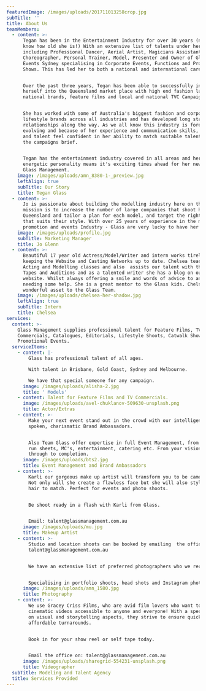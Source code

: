 ```yaml
---
featuredImage: /images/uploads/201711013258crop.jpg
subTitle: ''
title: About Us
teamMembers:
  - content: >-
      Tegan has been in the Entertainment Industry for over 30 years (now you
      know how old she is!) With an extensive list of talents under her belt
      including Professional Dancer, Aerial Artist, Magicians Assistant,
      Choreographer, Personal Trainer, Model, Presenter and Owner of Glasshouse
      Events Sydney specialising in Corporate Events, Functions and Producing
      Shows. This has led her to both a national and international career path.


      Over the past three years, Tegan has been able to successfully infiltrate
      herself into the Queensland market place with high end fashion labels,
      national brands, feature films and local and national TVC Campaigns.


      She has worked with some of Australia's biggest fashion and corporate
      lifestyle brands across all industries and has developed long standing
      relationships along the way. As we all know this industry is forever
      evolving and because of her experience and communication skills, clients
      and talent feel confident in her ability to match suitable talent to fit
      the campaigns brief.


      Tegan has the entertainment industry covered in all areas and her can-do
      energetic personality means it's exciting times ahead for her new chapter:
      Glass Management.
    image: /images/uploads/amn_8380-1-_preview.jpg
    leftAlign: true
    subTitle: Our Story
    title: Tegan Glass
  - content: >-
      Jo is passionate about building the modelling industry here on the GC. Her
      mission is to increase the number of large companies that shoot here in
      Queensland and tailor a plan for each model, and target the right brand
      that suits their style. With over 25 years of experience in the marketing,
      promotion and events Industry - Glass are very lucky to have her on board!
    image: /images/uploads/profile.jpg
    subTitle: Marketing Manager
    title: Jo Glenn
  - content: >-
      Beautiful 17 year old Actress/Model/Writer and intern works tirelessly at
      keeping the Website and Casting Networks up to date. Chelsea teaches the
      Acting and Modelling classes and also  assists our talent with their Self
      Tapes and Auditions and as a talented writer she has a blog on our
      website. Whilst always offering a smile and words of advice to any talent
      needing some help. She is a great mentor to the Glass kids. Chelsea is a
      wonderful asset to the Glass Team.
    image: /images/uploads/chelsea-her-shadow.jpg
    leftAlign: true
    subTitle: Intern
    title: Chelsea
services:
  content: >-
    Glass Management supplies professional talent for Feature Films, TV
    Commercials, Catalogues, Editorials, Lifestyle Shoots, Catwalk Shows and
    Promotional Events.
  serviceItems:
    - content: |-
        Glass has professional talent of all ages.

        With talent in Brisbane, Gold Coast, Sydney and Melbourne.

        We have that special someone for any campaign.
      image: /images/uploads/alisha-2.jpg
      title: ' Models'
    - content: Talent for Feature Films and TV Commercials.
      image: /images/uploads/avel-chuklanov-509630-unsplash.png
      title: Actor/Extras
    - content: >-
        Make your next event stand out in the crowd with our intelligent, well
        spoken, charismatic Brand Ambassadors.


        Also Team Glass offer expertise in full Event Management, from theming,
        run sheets, MC's, entertainment, catering etc. From your vision right
        through to completion.
      image: /images/uploads/bts2.jpg
      title: Event Management and Brand Ambassadors
    - content: >-
        Karli our gorgeous make up artist will transform you to be camera ready.
        Not only will she create a flawless face but she will also style your
        hair to match. Perfect for events and photo shoots.


        Be shoot ready in a flash with Karli from Glass.


        Email: talent@glassmanagement.com.au
      image: /images/uploads/mu.jpg
      title: Makeup Artist
    - content: >-
        Studio and location shoots can be booked by emailing  the office
        talent@glassmanagement.com.au


        We have an extensive list of preferred photographers who we recommend.


        Specialising in portfolio shoots, head shots and Instagram photos.
      image: /images/uploads/amn_1580.jpg
      title: Photography
    - content: >-
        We use Gracey Criss Films, who are avid film lovers who want to create
        cinematic videos accessible to anyone and everyone! With a special focus
        on visual and storytelling aspects, they strive to ensure quick and
        affordable turnarounds.


        Book in for your show reel or self tape today.


        Email the office on: talent@glassmanagement.com.au
      image: /images/uploads/sharegrid-554231-unsplash.png
      title: Videographer
  subTitle: Modeling and Talent Agency
  title: Services Provided
---
```


